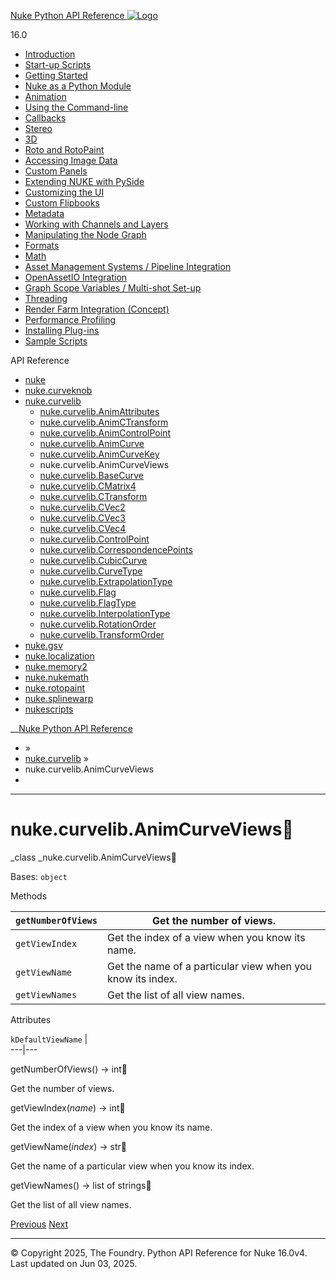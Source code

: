 [ Nuke Python API Reference ![Logo](../_static/NukeApp128.png) ](../index.html)

16.0 

  * [Introduction](../intro.html)
  * [Start-up Scripts](../startup.html)
  * [Getting Started](../basics.html)
  * [Nuke as a Python Module](../nuke_as_python_module.html)
  * [Animation](../animation.html)
  * [Using the Command-line](../command_line.html)
  * [Callbacks](../callbacks.html)
  * [Stereo](../stereo.html)
  * [3D](../3D.html)
  * [Roto and RotoPaint](../rotopaint.html)
  * [Accessing Image Data](../image_data.html)
  * [Custom Panels](../custom_panels.html)
  * [Extending NUKE with PySide](../custom_panels.html#extending-nuke-with-pyside)
  * [Customizing the UI](../custom_ui.html)
  * [Custom Flipbooks](../flipbook.html)
  * [Metadata](../metadata.html)
  * [Working with Channels and Layers](../channels.html)
  * [Manipulating the Node Graph](../dag.html)
  * [Formats](../formats.html)
  * [Math](../math.html)
  * [Asset Management Systems / Pipeline Integration](../asset.html)
  * [OpenAssetIO Integration](../openassetio.html)
  * [Graph Scope Variables / Multi-shot Set-up](../gsv.html)
  * [Threading](../threading.html)
  * [Render Farm Integration (Concept)](../render_farm.html)
  * [Performance Profiling](../performance.html)
  * [Installing Plug-ins](../installing_plugins.html)
  * [Sample Scripts](../samples.html)



API Reference

  * [nuke](nuke.html)
  * [nuke.curveknob](nuke.curveknob.html)
  * [nuke.curvelib](nuke.curvelib.html)
    * [nuke.curvelib.AnimAttributes](nuke.curvelib.AnimAttributes.html)
    * [nuke.curvelib.AnimCTransform](nuke.curvelib.AnimCTransform.html)
    * [nuke.curvelib.AnimControlPoint](nuke.curvelib.AnimControlPoint.html)
    * [nuke.curvelib.AnimCurve](nuke.curvelib.AnimCurve.html)
    * [nuke.curvelib.AnimCurveKey](nuke.curvelib.AnimCurveKey.html)
    * nuke.curvelib.AnimCurveViews
    * [nuke.curvelib.BaseCurve](nuke.curvelib.BaseCurve.html)
    * [nuke.curvelib.CMatrix4](nuke.curvelib.CMatrix4.html)
    * [nuke.curvelib.CTransform](nuke.curvelib.CTransform.html)
    * [nuke.curvelib.CVec2](nuke.curvelib.CVec2.html)
    * [nuke.curvelib.CVec3](nuke.curvelib.CVec3.html)
    * [nuke.curvelib.CVec4](nuke.curvelib.CVec4.html)
    * [nuke.curvelib.ControlPoint](nuke.curvelib.ControlPoint.html)
    * [nuke.curvelib.CorrespondencePoints](nuke.curvelib.CorrespondencePoints.html)
    * [nuke.curvelib.CubicCurve](nuke.curvelib.CubicCurve.html)
    * [nuke.curvelib.CurveType](nuke.curvelib.CurveType.html)
    * [nuke.curvelib.ExtrapolationType](nuke.curvelib.ExtrapolationType.html)
    * [nuke.curvelib.Flag](nuke.curvelib.Flag.html)
    * [nuke.curvelib.FlagType](nuke.curvelib.FlagType.html)
    * [nuke.curvelib.InterpolationType](nuke.curvelib.InterpolationType.html)
    * [nuke.curvelib.RotationOrder](nuke.curvelib.RotationOrder.html)
    * [nuke.curvelib.TransformOrder](nuke.curvelib.TransformOrder.html)
  * [nuke.gsv](nuke.gsv.html)
  * [nuke.localization](nuke.localization.html)
  * [nuke.memory2](nuke.memory2.html)
  * [nuke.nukemath](nuke.nukemath.html)
  * [nuke.rotopaint](nuke.rotopaint.html)
  * [nuke.splinewarp](nuke.splinewarp.html)
  * [nukescripts](nukescripts.html)



__[Nuke Python API Reference](../index.html)

  * [](../index.html) »
  * [nuke.curvelib](nuke.curvelib.html) »
  * nuke.curvelib.AnimCurveViews
  * 


* * *

# nuke.curvelib.AnimCurveViews

_class _nuke.curvelib.AnimCurveViews
    

Bases: `object`

Methods

`getNumberOfViews` | Get the number of views.  
---|---  
`getViewIndex` | Get the index of a view when you know its name.  
`getViewName` | Get the name of a particular view when you know its index.  
`getViewNames` | Get the list of all view names.  
  
Attributes

`kDefaultViewName` |   
---|---  
  
getNumberOfViews() → int
    

Get the number of views.

getViewIndex(_name_) → int
    

Get the index of a view when you know its name.

getViewName(_index_) → str
    

Get the name of a particular view when you know its index.

getViewNames() → list of strings
    

Get the list of all view names.

[ Previous](nuke.curvelib.AnimCurveKey.html "nuke.curvelib.AnimCurveKey") [Next ](nuke.curvelib.BaseCurve.html "nuke.curvelib.BaseCurve")

* * *

© Copyright 2025, The Foundry. Python API Reference for Nuke 16.0v4. Last updated on Jun 03, 2025. 
